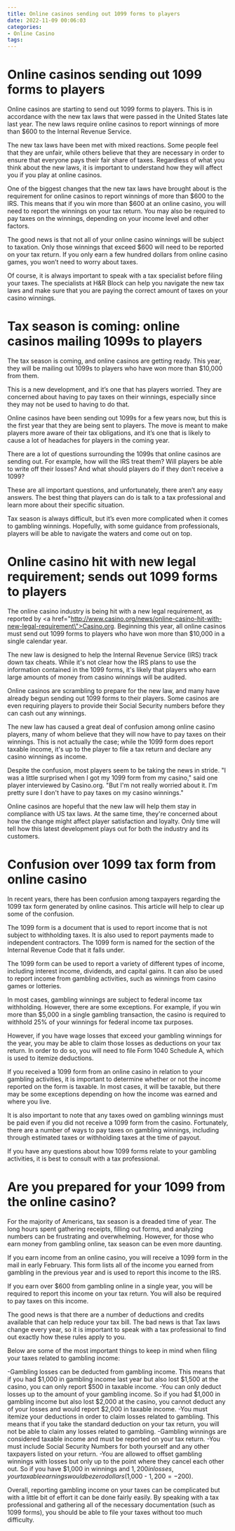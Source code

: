 ```yaml
---
title: Online casinos sending out 1099 forms to players
date: 2022-11-09 00:06:03
categories:
- Online Casino
tags:
---
```



#  Online casinos sending out 1099 forms to players

Online casinos are starting to send out 1099 forms to players. This is in accordance with the new tax laws that were passed in the United States late last year. The new laws require online casinos to report winnings of more than $600 to the Internal Revenue Service.

The new tax laws have been met with mixed reactions. Some people feel that they are unfair, while others believe that they are necessary in order to ensure that everyone pays their fair share of taxes. Regardless of what you think about the new laws, it is important to understand how they will affect you if you play at online casinos.

One of the biggest changes that the new tax laws have brought about is the requirement for online casinos to report winnings of more than $600 to the IRS. This means that if you win more than $600 at an online casino, you will need to report the winnings on your tax return. You may also be required to pay taxes on the winnings, depending on your income level and other factors.

The good news is that not all of your online casino winnings will be subject to taxation. Only those winnings that exceed $600 will need to be reported on your tax return. If you only earn a few hundred dollars from online casino games, you won’t need to worry about taxes.

Of course, it is always important to speak with a tax specialist before filing your taxes. The specialists at H&R Block can help you navigate the new tax laws and make sure that you are paying the correct amount of taxes on your casino winnings.

#  Tax season is coming: online casinos mailing 1099s to players

The tax season is coming, and online casinos are getting ready. This year, they will be mailing out 1099s to players who have won more than $10,000 from them.

This is a new development, and it’s one that has players worried. They are concerned about having to pay taxes on their winnings, especially since they may not be used to having to do that.

Online casinos have been sending out 1099s for a few years now, but this is the first year that they are being sent to players. The move is meant to make players more aware of their tax obligations, and it’s one that is likely to cause a lot of headaches for players in the coming year.

There are a lot of questions surrounding the 1099s that online casinos are sending out. For example, how will the IRS treat them? Will players be able to write off their losses? And what should players do if they don’t receive a 1099?

These are all important questions, and unfortunately, there aren’t any easy answers. The best thing that players can do is talk to a tax professional and learn more about their specific situation.

Tax season is always difficult, but it’s even more complicated when it comes to gambling winnings. Hopefully, with some guidance from professionals, players will be able to navigate the waters and come out on top.

#  Online casino hit with new legal requirement; sends out 1099 forms to players

The online casino industry is being hit with a new legal requirement, as reported by <a href=\"http://www.casino.org/news/online-casino-hit-with-new-legal-requirement\">Casino.org</a>. Beginning this year, all online casinos must send out 1099 forms to players who have won more than $10,000 in a single calendar year.

The new law is designed to help the Internal Revenue Service (IRS) track down tax cheats. While it's not clear how the IRS plans to use the information contained in the 1099 forms, it's likely that players who earn large amounts of money from casino winnings will be audited.

Online casinos are scrambling to prepare for the new law, and many have already begun sending out 1099 forms to their players. Some casinos are even requiring players to provide their Social Security numbers before they can cash out any winnings.

The new law has caused a great deal of confusion among online casino players, many of whom believe that they will now have to pay taxes on their winnings. This is not actually the case; while the 1099 form does report taxable income, it's up to the player to file a tax return and declare any casino winnings as income.

Despite the confusion, most players seem to be taking the news in stride. "I was a little surprised when I got my 1099 form from my casino," said one player interviewed by Casino.org. "But I'm not really worried about it. I'm pretty sure I don't have to pay taxes on my casino winnings."

Online casinos are hopeful that the new law will help them stay in compliance with US tax laws. At the same time, they're concerned about how the change might affect player satisfaction and loyalty. Only time will tell how this latest development plays out for both the industry and its customers.

#  Confusion over 1099 tax form from online casino

In recent years, there has been confusion among taxpayers regarding the 1099 tax form generated by online casinos. This article will help to clear up some of the confusion.

The 1099 form is a document that is used to report income that is not subject to withholding taxes. It is also used to report payments made to independent contractors. The 1099 form is named for the section of the Internal Revenue Code that it falls under.

The 1099 form can be used to report a variety of different types of income, including interest income, dividends, and capital gains. It can also be used to report income from gambling activities, such as winnings from casino games or lotteries.

In most cases, gambling winnings are subject to federal income tax withholding. However, there are some exceptions. For example, if you win more than $5,000 in a single gambling transaction, the casino is required to withhold 25% of your winnings for federal income tax purposes.

However, if you have wage losses that exceed your gambling winnings for the year, you may be able to claim those losses as deductions on your tax return. In order to do so, you will need to file Form 1040 Schedule A, which is used to itemize deductions.

If you received a 1099 form from an online casino in relation to your gambling activities, it is important to determine whether or not the income reported on the form is taxable. In most cases, it will be taxable, but there may be some exceptions depending on how the income was earned and where you live.

It is also important to note that any taxes owed on gambling winnings must be paid even if you did not receive a 1099 form from the casino. Fortunately, there are a number of ways to pay taxes on gambling winnings, including through estimated taxes or withholding taxes at the time of payout.

If you have any questions about how 1099 forms relate to your gambling activities, it is best to consult with a tax professional.

#  Are you prepared for your 1099 from the online casino?

For the majority of Americans, tax season is a dreaded time of year. The long hours spent gathering receipts, filling out forms, and analyzing numbers can be frustrating and overwhelming. However, for those who earn money from gambling online, tax season can be even more daunting.

If you earn income from an online casino, you will receive a 1099 form in the mail in early February. This form lists all of the income you earned from gambling in the previous year and is used to report this income to the IRS.

If you earn over $600 from gambling online in a single year, you will be required to report this income on your tax return. You will also be required to pay taxes on this income.

The good news is that there are a number of deductions and credits available that can help reduce your tax bill. The bad news is that Tax laws change every year, so it is important to speak with a tax professional to find out exactly how these rules apply to you.

Below are some of the most important things to keep in mind when filing your taxes related to gambling income:

-Gambling losses can be deducted from gambling income. This means that if you had $1,000 in gambling income last year but also lost $1,500 at the casino, you can only report $500 in taxable income.
-You can only deduct losses up to the amount of your gambling income. So if you had $1,000 in gambling income but also lost $2,000 at the casino, you cannot deduct any of your losses and would report $2,000 in taxable income.
-You must itemize your deductions in order to claim losses related to gambling. This means that if you take the standard deduction on your tax return, you will not be able to claim any losses related to gambling. 
-Gambling winnings are considered taxable income and must be reported on your tax return. 
-You must include Social Security Numbers for both yourself and any other taxpayers listed on your return. 
-You are allowed to offset gambling winnings with losses but only up to the point where they cancel each other out. So if you have $1,000 in winnings and $1,200 in losses, your taxable earnings would be zero dollars ($1,000 - $1,200 = -$200). 

Overall, reporting gambling income on your taxes can be complicated but with a little bit of effort it can be done fairly easily. By speaking with a tax professional and gathering all of the necessary documentation (such as 1099 forms), you should be able to file your taxes without too much difficulty.